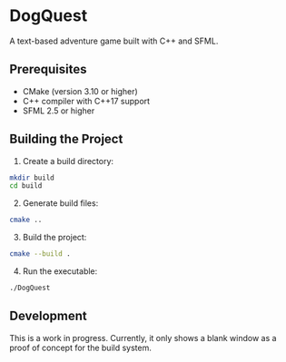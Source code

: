 # DogQuest

A text-based adventure game built with C++ and SFML.

## Prerequisites

- CMake (version 3.10 or higher)
- C++ compiler with C++17 support
- SFML 2.5 or higher

## Building the Project

1. Create a build directory:
```bash
mkdir build
cd build
```

2. Generate build files:
```bash
cmake ..
```

3. Build the project:
```bash
cmake --build .
```

4. Run the executable:
```bash
./DogQuest
```

## Development

This is a work in progress. Currently, it only shows a blank window as a proof of concept for the build system. 